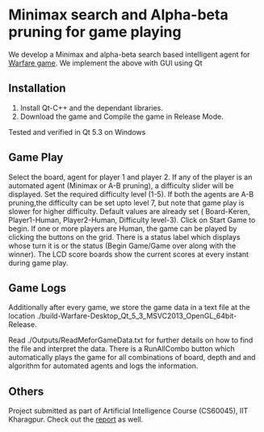 Minimax search and Alpha-beta pruning for game playing
========================================================

We develop a Minimax and alpha-beta search based intelligent agent for [Warfare game](https://github.com/saisrivatsan/intelligentGameAgents/blob/master/Game%20Description.pdf). We implement the above with GUI using Qt

Installation
-------------
1. Install Qt-C++ and the dependant libraries.
2. Download the game and Compile the game in Release Mode.

Tested and verified in Qt 5.3 on Windows 

Game Play
---------
Select the board, agent for player 1 and player 2. If any of the player is an automated agent (Minimax or A-B pruning), a difficulty slider will be displayed. Set the required difficulty level (1-5). If both the agents are A-B pruning,the difficulty can be set upto level 7, but note that game play is slower for higher difficulty.
Default values are already set ( Board-Keren, Player1-Human, Player2-Human, Difficulty level-3). 
Click on Start Game to begin. If one or more players are Human, the game can be played by clicking the buttons on the grid.
There is a status label which displays whose turn it is or the status (Begin Game/Game over along with the winner).
The LCD score boards show the current scores at every instant during game play. 

Game Logs
---------
Additionally after every game, we store the game data in a text file at the location ./build-Warfare-Desktop_Qt_5_3_MSVC2013_OpenGL_64bit-Release.

Read ./Outputs/ReadMeforGameData.txt for further details on how to find the file and interpret the data.
There is a RunAllCombo button which automatically plays the game for all combinations of board, depth and and algorithm for automated agents and logs the information.


Others
-------
Project submitted as part of Artificial Intelligence Course (CS60045), IIT Kharagpur. Check out the [report](https://github.com/saisrivatsan/intelligentGameAgents/blob/master/Report.pdf) as well.


